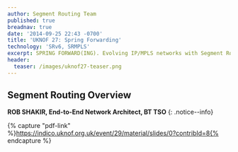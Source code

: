 ```yaml
---
author: Segment Routing Team
published: true
breadnav: true
date: '2014-09-25 22:43 -0700'
title: 'UKNOF 27: Spring Forwarding'
technology: 'SRv6, SRMPLS'
excerpt: SPRING FORWARD(ING). Evolving IP/MPLS networks with Segment Routing
header:
  teaser: /images/uknof27-teaser.png
---
```


## Segment Routing Overview  

**ROB SHAKIR, End-to-End Network Architect, BT TSO**
{: .notice--info}

{% capture "pdf-link" %}https://indico.uknof.org.uk/event/29/material/slides/0?contribId=8{% endcapture %}

<script src="{{ '/assets/js/pdfobject.min.js' | relative_url }}"></script>
<div class="fitvidsignore" id="pdf"></div>
<script>PDFObject.embed(" {{ pdf-link }} ", "#pdf", {height: "21.5em", width: "31.3em"});</script>

